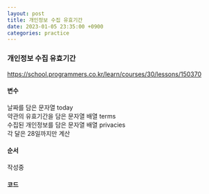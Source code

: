 ```yaml
---
layout: post
title: 개인정보 수집 유효기간
date: 2023-01-05 23:35:00 +0900
categories: practice
---
```

### 개인정보 수집 유효기간    
https://school.programmers.co.kr/learn/courses/30/lessons/150370    
    
#### 변수    
날짜를 담은 문자열 today    
약관의 유효기간을 담은 문자열 배열 terms    
수집된 개인정보를 담은 문자열 배열 privacies    
각 달은 28일까지만 계산
    
#### 순서    
작성중    
    
#### 코드    
